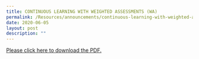 ```yaml
---
title: CONTINUOUS LEARNING WITH WEIGHTED ASSESSMENTS (WA)
permalink: /Resources/announcements/continuous-learning-with-weighted-assessments-wa/
date: 2020-06-05
layout: post
description: ""
---
```

<a href="url">Please click here to download the PDF.</a>

